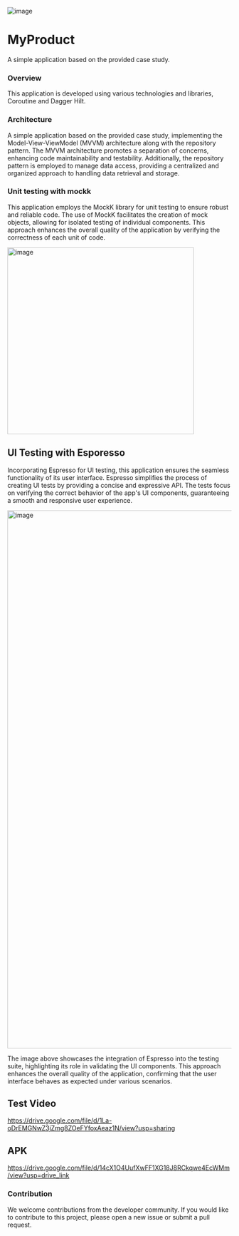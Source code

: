 ![image](https://github.com/tiofani03/my-product-test/assets/43690617/f87a9025-8161-404c-8678-b3e264301624)

# MyProduct
A simple application based on the provided case study.

### Overview
This application is developed using various technologies and libraries, Coroutine and Dagger Hilt.

### Architecture
A simple application based on the provided case study, implementing the Model-View-ViewModel (MVVM) architecture along with the repository pattern. The MVVM architecture promotes a separation of concerns, enhancing code maintainability and testability. Additionally, the repository pattern is employed to manage data access, providing a centralized and organized approach to handling data retrieval and storage.

### Unit testing with mockk
This application employs the MockK library for unit testing to ensure robust and reliable code. The use of MockK facilitates the creation of mock objects, allowing for isolated testing of individual components. 
This approach enhances the overall quality of the application by verifying the correctness of each unit of code.

<img width="419" alt="image" src="https://github.com/tiofani03/my-product-test/assets/43690617/d13e41dc-c1d0-4f98-a7f0-e526f863d220">


## UI Testing with Esporesso
Incorporating Espresso for UI testing, this application ensures the seamless functionality of its user interface. Espresso simplifies the process of creating UI tests by providing a concise and expressive API. The tests focus on verifying the correct behavior of the app's UI components, guaranteeing a smooth and responsive user experience.

<img width="1207" alt="image" src="https://github.com/tiofani03/my-product-test/assets/43690617/2e03ef1d-97c9-4b0d-a873-4c19ba1fdcf3">

The image above showcases the integration of Espresso into the testing suite, highlighting its role in validating the UI components. This approach enhances the overall quality of the application, confirming that the user interface behaves as expected under various scenarios.

## Test Video
https://drive.google.com/file/d/1La-oDrEMGNwZ3jZmg8ZOeFYfoxAeaz1N/view?usp=sharing

## APK
https://drive.google.com/file/d/14cX1O4UufXwFF1XG18J8RCkqwe4EcWMm/view?usp=drive_link


### Contribution
We welcome contributions from the developer community. If you would like to contribute to this project, please open a new issue or submit a pull request.
